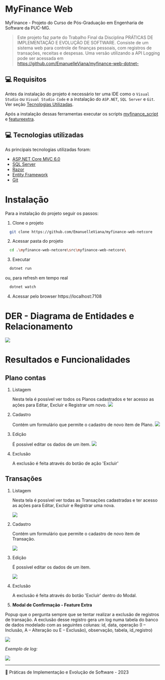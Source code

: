 # MyFinance Web
MyFinance - Projeto do Curso de Pós-Graduação em Engenharia de Software da PUC-MG.

> Este projeto faz parte do Trabalho Final da Disciplina PRÁTICAS DE IMPLEMENTAÇÃO E EVOLUÇÃO DE SOFTWARE. Consiste de um sistema web para controle de finanças pessoais, com registros de transações, receitas e despesas. Uma versão utilizando a API Logging pode ser acessada em https://github.com/EmanuelleViana/myfinance-web-dotnet-

## 💻 Requisitos
Antes da instalação do projeto é necessário ter uma IDE como o `Visual Studio` ou `Visual Studio Code` e a instalação do `ASP.NET`, `SQL Server` e `Git`. Ver seção [Tecnologias Utilizadas](#-tecnologias-utilizadas).

Após a instalação dessas ferramentas executar os scripts [myfinance_script](docs/myfinance_script.sql)  e [featureextra](docs/featureextra.sql).

## 💻 Tecnologias utilizadas
As principais tecnologias utilizadas foram:
- [ASP.NET Core MVC 6.0 ](https://dotnet.microsoft.com/pt-br/)
- [SQL Server](https://www.microsoft.com/pt-br/sql-server/sql-server-2022)
- [Razor](https://learn.microsoft.com/pt-br/aspnet/core/razor-pages/?view=aspnetcore-7.0&tabs=visual-studio)
- [Entity Framework](https://www.nuget.org/packages/Microsoft.EntityFrameworkCore.SqlServer/8.0.0-preview.2.23128.3)
- [Git](https://git-scm.com/download/win)

# Instalação
Para a instalação do projeto seguir os passos:

1. Clone o projeto
```bash
  git clone https://github.com/EmanuelleViana/myfinance-web-netcore
```
2. Acessar pasta do projeto
```bash
  cd .\myfinance-web-netcore\src\myfinance-web-netcore\ 
```

3. Executar 
```bash
  dotnet run 
```

ou, para refresh em tempo real 
```bash
  dotnet watch
```

4. Acessar pelo browser 
   https://localhost:7108


# DER - Diagrama de Entidades e Relacionamento
   ![](docs/DER.png)

# Resultados e Funcionalidades

## Plano contas
   1. Listagem
   
        Nesta tela é possível ver todos os Planos cadastrados e ter acesso as ações para Editar, Excluir e Registrar um novo.
    ![](docs/PlanoContas.png)

   2. Cadastro
   
       Contém um formulário que permite o cadastro de novo item de Plano.
      ![](docs/PlanoContas_Cadastro.png)

   3. Edição
   
       É possível editar os dados de um item.
    ![](docs/PlanoContas_Edicao.png)
   4. Exclusão
    <p>A exclusão é feita através do botão de ação 'Excluir'</p>

## Transações
   1. Listagem
        <p>Nesta tela é possível ver todas as Transações cadastradas e ter acesso as ações para Editar, Excluir e Registrar uma nova.<p>
        
        ![](docs/Transacoes.png)

   2. Cadastro
      <p> Contém um formulário que permite o cadastro de novo item de Transação.</p>
      
      ![](docs/Transacoes_Registrar.png)

   3. Edição
      <p>É possível editar os dados de um item.</p>
     
       ![](docs/Transacoes_Editar.png)
   4. Exclusão
       <p>A exclusão é feita através do botão 'Excluir' dentro do Modal.</p>


   5. **Modal de Confirmação - Feature Extra**
   <p>Popup que o pergunta sempre que se tentar realizar a exclusão de registros de transação. A exclusão desse     registro gera um log numa tabela do banco de dados modelado com as seguintes colunas: id, data, operação (I – Inclusão, A – Alteração ou E – Exclusão), observação, tabela, id_registro)</p>
  
  ![](docs/FeatureExtra.png)

*Exemplo de log:*

![](docs/logs.png)


<hr> 

🍜 Práticas de Implementação e Evolução de Software - 2023 
